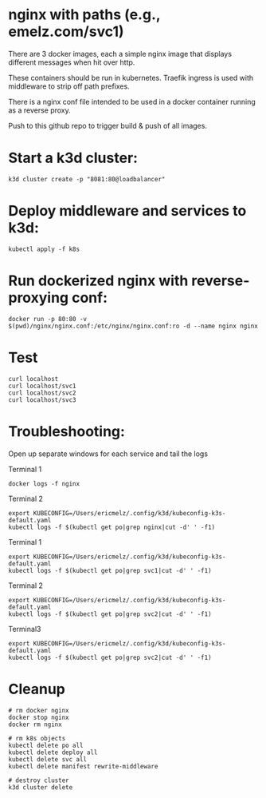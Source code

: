 # nginx with paths (e.g., emelz.com/svc1)

There are 3 docker images, each a simple nginx image that displays
different messages when hit over http.

These containers should be run in kubernetes.
Traefik ingress is used with middleware to strip off path prefixes.

There is a nginx conf file intended to be used in a docker container
running as a reverse proxy.

Push to this github repo to trigger build & push of all images.

# Start a k3d cluster:

```
k3d cluster create -p "8081:80@loadbalancer"
```

# Deploy middleware and services to k3d:
```
kubectl apply -f k8s
```

# Run dockerized nginx with reverse-proxying conf:
```
docker run -p 80:80 -v $(pwd)/nginx/nginx.conf:/etc/nginx/nginx.conf:ro -d --name nginx nginx
```

# Test
```
curl localhost
curl localhost/svc1
curl localhost/svc2
curl localhost/svc3
```

# Troubleshooting:
Open up separate windows for each service and tail the logs

Terminal 1
```
docker logs -f nginx
```
Terminal 2
```
export KUBECONFIG=/Users/ericmelz/.config/k3d/kubeconfig-k3s-default.yaml
kubectl logs -f $(kubectl get po|grep nginx|cut -d' ' -f1)
```

Terminal 1
```
export KUBECONFIG=/Users/ericmelz/.config/k3d/kubeconfig-k3s-default.yaml
kubectl logs -f $(kubectl get po|grep svc1|cut -d' ' -f1)
```
Terminal 2
```
export KUBECONFIG=/Users/ericmelz/.config/k3d/kubeconfig-k3s-default.yaml
kubectl logs -f $(kubectl get po|grep svc2|cut -d' ' -f1)
```
Terminal3
```
export KUBECONFIG=/Users/ericmelz/.config/k3d/kubeconfig-k3s-default.yaml
kubectl logs -f $(kubectl get po|grep svc2|cut -d' ' -f1)
```

# Cleanup
```
# rm docker nginx
docker stop nginx
docker rm nginx

# rm k8s objects
kubectl delete po all
kubectl delete deploy all
kubectl delete svc all
kubectl delete manifest rewrite-middleware

# destroy cluster
k3d cluster delete
```